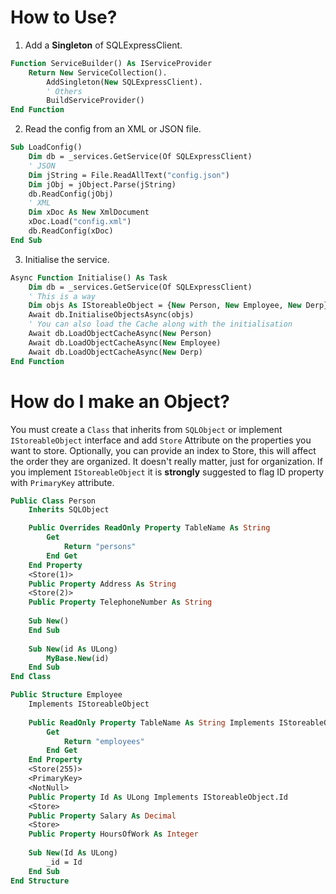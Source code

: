 # How to Use?

1) Add a **Singleton** of SQLExpressClient.

```vb
Function ServiceBuilder() As IServiceProvider
    Return New ServiceCollection().
        AddSingleton(New SQLExpressClient).
        ' Others
        BuildServiceProvider()
End Function
```

2) Read the config from an XML or JSON file.

```vb
Sub LoadConfig()
    Dim db = _services.GetService(Of SQLExpressClient)
    ' JSON
    Dim jString = File.ReadAllText("config.json")
    Dim jObj = jObject.Parse(jString)
    db.ReadConfig(jObj)
    ' XML
    Dim xDoc As New XmlDocument
    xDoc.Load("config.xml")
    db.ReadConfig(xDoc)
End Sub
```
3) Initialise the service.

```vb
Async Function Initialise() As Task
    Dim db = _services.GetService(Of SQLExpressClient)
    ' This is a way
    Dim objs As IStoreableObject = {New Person, New Employee, New Derp}
    Await db.InitialiseObjectsAsync(objs)
    ' You can also load the Cache along with the initialisation
    Await db.LoadObjectCacheAsync(New Person)
    Await db.LoadObjectCacheAsync(New Employee)
    Await db.LoadObjectCacheAsync(New Derp)
End Function
```

# How do I make an Object?

You must create a `Class` that inherits from `SQLObject` or implement `IStoreableObject` interface and add `Store` Attribute on the properties you want to store.  Optionally, you can provide an index to Store, this will affect the order they are organized. It doesn't really matter, just for organization. If you implement `IStoreableObject` it is **strongly** suggested to flag ID property with `PrimaryKey` attribute.

```vb
Public Class Person
    Inherits SQLObject

    Public Overrides ReadOnly Property TableName As String 
        Get
            Return "persons"
        End Get
    End Property
    <Store(1)>
    Public Property Address As String
    <Store(2)>
    Public Property TelephoneNumber As String
    
    Sub New()
    End Sub
    
    Sub New(id As ULong)
        MyBase.New(id)
    End Sub
End Class

Public Structure Employee 
    Implements IStoreableObject
    
    Public ReadOnly Property TableName As String Implements IStoreableObject.TableName
        Get
            Return "employees"
        End Get
    End Property
    <Store(255)>
    <PrimaryKey>
    <NotNull>
    Public Property Id As ULong Implements IStoreableObject.Id
    <Store>
    Public Property Salary As Decimal
    <Store>
    Public Property HoursOfWork As Integer
    
    Sub New(Id As ULong)
        _id = Id
    End Sub
End Structure
```
